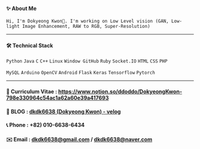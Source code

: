 #### ✨ About Me
```
Hi, I'm Dokyeong Kwon👋. I'm working on Low Level vision (GAN, Low-light Image Enhancement, RAW to RGB, Super-Resolution)
``` 
---

#### 🛠 Technical Stack
`Python` `Java` `C` `C++` `Linux` `Window GitHub` `Ruby` `Socket.IO` `HTML` `CSS` `PHP` 

`MySQL` `Arduino` `OpenCV` `Android` `Flask` `Keras` `Tensorflow` `Pytorch`

---

#### 👀 **Curriculum Vitae** : https://www.notion.so/ddoddo/DokyeongKwon-798e330964c54ac1a62a60e39a417693

#### 💎 **BLOG** : [dkdk6638 (Dokyeong Kwon) - velog](https://velog.io/@dkdk6638)

#### 📞  **Phone** : +82) 010-6638-6434

#### ✉️  **Email** : [dkdk6638@gmail.com](mailto:dkdk6638@gmail.com) / [dkdk6638@naver.com](mailto:dkdk6638@naver.com)

